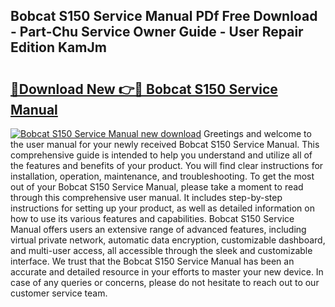 ## Bobcat S150 Service Manual PDf Free Download - Part-Chu Service Owner Guide - User Repair Edition KamJm

# <h2><a href="http://bc12721.oget.top/?id=Bobcat+S150+Service+Manual">🔗Download New 👉🔴 Bobcat S150 Service Manual</a></h2>

[![Bobcat S150 Service Manual new download](https://i.imgur.com/5g1atiW.png)](http://bc12721.oget.top/?id=Bobcat+S150+Service+Manual)
Greetings and welcome to the user manual for your newly received Bobcat S150 Service Manual. This comprehensive guide is intended to help you understand and utilize all of the features and benefits of your product. You will find clear instructions for installation, operation, maintenance, and troubleshooting. To get the most out of your Bobcat S150 Service Manual, please take a moment to read through this comprehensive user manual. It includes step-by-step instructions for setting up your product, as well as detailed information on how to use its various features and capabilities. Bobcat S150 Service Manual offers users an extensive range of advanced features, including virtual private network, automatic data encryption, customizable dashboard, and multi-user access, all accessible through the sleek and customizable interface. We trust that the Bobcat S150 Service Manual has been an accurate and detailed resource in your efforts to master your new device. In case of any queries or concerns, please do not hesitate to reach out to our customer service team.
